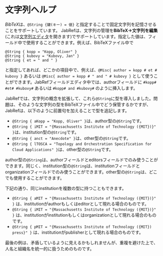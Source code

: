 文字列ヘルプ
============

*BibTeX*は、`@String {鍵(キー) = 値}` と指定することで固定文字列を記憶させることをサポートしています。 JabRefは、文字列の管理を**BibTeX→文字列を編集**(これは[文字列エディタ](StringEditorHelp.html)を開きます)でサポートしています。指定した値は、フィールド中で使用することができます。例えば、BibTeXファイル中で

    @String { kopp = "Kopp, Oliver" }
    @String { kubovy = "Kubovy, Jan" }
    @String { et = " and " }

と指定してあれば、どこかの項目中で、例えば、`@Misc{ author = kopp # et # kubovy }` あるいは `@Misc{ author = kopp # " and " # kubovy }` として使うことができます。JabRefフィールドエディタ中では、authorフィールドに `#kopp# #et# #kubovy#` あるいは `#kopp# and #kubovy#` のように挿入します。

JabRefでは、文字列の概念を拡張して、これら`@String`に型を導入しました。問題は、そのような文字列の型をBibTeXファイル中でどう保管するかですが、JabRefは、以下のように前置句を加えることで型を追記します。

-   `@String { aKopp = "Kopp, Oliver" }`は、author型の`@String`です。
-   `@String { iMIT = "{Massachusetts Institute of Technology ({MIT})}" }`は、institution型の`@String`です。
-   `@String { anct = "Anecdote" }`は、other型の`@String`です。
-   `@String { lTOSCA = "Topology and Orchestration Specification for Cloud Applications" }`は、other型の`@String`です。

author型の`@String`は、authorフィールドとeditorsフィールドでのみ使うことができます。同じく、institution型の`@String`は、institutionフィールドとorganizationフィールドでのみ使うことができます。other型の`@String`は、どこでも使用することができます。

下記の通り、同じinstitutionを複数の型に持つこともできます。

-   `@String { aMIT = "{Massachusetts Institute of Technology ({MIT})}" }` は、institutionがauthorもしくはeditorとして現れる場合のものです。
-   `@String { iMIT = "{Massachusetts Institute of Technology ({MIT})}" }` は、institutionがinstitutionもしくはorganizationとして現れる場合のものです。
-   `@String { pMIT = "{Massachusetts Institute of Technology ({MIT}) press}" }` は、institutionがpublisherとして現れる場合のものです。

最後の例は、矛盾しているように見えるかもしれませんが、重複を避けた上で、人名と組織名を統一的に扱うためのものです。
